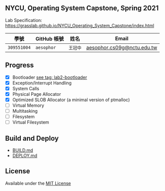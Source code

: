 ## NYCU, Operating System Capstone, Spring 2021

Lab Specification: https://grasslab.github.io/NYCU_Operating_System_Capstone/index.html

| 學號 | GitHub 帳號 | 姓名 | Email |
| --- | ----------- | --- | --- |
| `309551004` | `aesophor` | `王冠中` | aesophor.cs09g@nctu.edu.tw |

## Progress

- [x] Bootloader [see tag: lab2-bootloader](https://github.com/aesophor/valkyrie/tree/lab2-bootloader)
- [x] Exception/Interrupt Handling
- [x] System Calls
- [x] Physical Page Allocator
- [x] Optimized SLOB Allocator (a minimal version of ptmalloc)
- [ ] Virtual Memory
- [ ] Multitasking
- [ ] Filesystem
- [ ] Virtual Filesystem

## Build and Deploy

* [BUILD.md](https://github.com/aesophor/valkyrie/blob/309551004/Documentation/BUILD.md)
* [DEPLOY.md](https://github.com/aesophor/valkyrie/blob/309551004/Documentation/DEPLOY.md)

## License
Available under the [MIT License](https://github.com/aesophor/valkyrie/blob/309551004/LICENSE)
